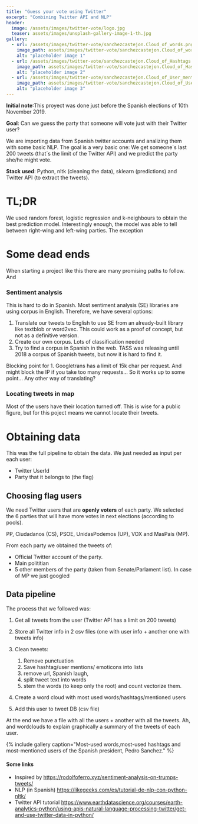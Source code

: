 ```yaml
---
title: "Guess your vote using Twitter"
excerpt: "Combining Twitter API and NLP"
header:
  image: /assets/images/twitter-vote/logo.jpg
  teaser: assets/images/unsplash-gallery-image-1-th.jpg
gallery:
  - url: /assets/images/twitter-vote/sanchezcastejon.Cloud_of_words.png
    image_path: assets/images/twitter-vote/sanchezcastejon.Cloud_of_words.png
    alt: "placeholder image 1"
  - url: /assets/images/twitter-vote/sanchezcastejon.Cloud_of_Hashtags.png
    image_path: assets/images/twitter-vote/sanchezcastejon.Cloud_of_Hashtags.png
    alt: "placeholder image 2"
  - url: /assets/images/twitter-vote/sanchezcastejon.Cloud_of_User_mentions.png
    image_path: assets/images/twitter-vote/sanchezcastejon.Cloud_of_User_mentions.png
    alt: "placeholder image 3"
---
```


**Initial note**:This proyect was done just before the Spanish elections of 10th November 2019.

**Goal**:
Can we guess the party that someone will vote just with their Twitter user?

We are importing data from Spanish twitter accounts and analizing them with some basic NLP. The goal is a very basic one: We get someone´s last 200 tweets (that´s the limit of the Twitter API) and we predict the party she/he might vote.

**Stack used**: Python, nltk (cleaning the data), sklearn (predictions) and Twitter API (to extract the tweets).

# TL;DR

We used random forest, logistic regression and k-neighbours to obtain the best prediction model.
Interestingly enough, the model was able to tell between right-wing and left-wing parties. The exception  

# Some dead ends

When starting a project like this there are many promising paths to follow. And 

### Sentiment analysis

This is hard to do in Spanish. Most sentiment analysis (SE) libraries are using corpus in English. Therefore, we have several options:

1. Translate our tweets to English to use SE from an already-built library like textblob or word2vec. This could work as a proof of concept, but not as a definitive version.
2. Create our own corpus. Lots of classification needed
3. Try to find a corpus in Spanish in the web. TASS was releasing until 2018 a corpus of Spanish tweets, but now it is hard to find it.


Blocking point for 1. Googletrans has a limit of 15k char per request. And might block the IP if you take too many requests... So it works up to some point... Any other way of translating?

### Locating tweets in map

Most of the users have their location turned off. This is wise for a public figure, but for this poject means we cannot locate their tweets.


# Obtaining data


This was the full pipeline to obtain the data. We just needed as input per each user:
* Twitter UserId
* Party that it belongs to (the flag)

## Choosing flag users

We need Twitter users that are **openly voters** of each party. We selected the 6 parties that will have more votes in next elections (according to pools).

PP, Ciudadanos (CS), PSOE, UnidasPodemos (UP), VOX and MasPaís (MP).

From each party we obtained the tweets of:
* Official Twitter account of the party.
* Main polititian
* 5 other members of the party (taken from Senate/Parlament list). In case of MP we just googled 

## Data pipeline
The process that we followed was:
1. Get all tweets from the user (Twitter API has a limit on 200 tweets)
2. Store all Twitter info in 2 csv files (one with user info + another one with tweets info)
3. Clean tweets:

    1. Remove punctuation
    2. Save hashtag/user mentions/ emoticons into lists
    3. remove url, Spanish laugh,
    4. split tweet text into words
    5. stem the words (to keep only the root) and count vectorize them.
4. Create a word cloud with most used words/hashtags/mentioned users
5. Add this user to tweet DB (csv file)

At the end we have a file with all the users + another with all the tweets. Ah, and wordclouds to explain graphically a summary of the tweets of each user.

{% include gallery caption="Most-used words,most-used hashtags and most-mentioned users of the Spanish president, Pedro Sanchez." %}





#### Some links
* Inspired by https://rodolfoferro.xyz/sentiment-analysis-on-trumps-tweets/
* NLP (in Spanish) https://likegeeks.com/es/tutorial-de-nlp-con-python-nltk/
* Twitter API tutorial https://www.earthdatascience.org/courses/earth-analytics-python/using-apis-natural-language-processing-twitter/get-and-use-twitter-data-in-python/
